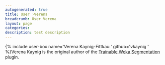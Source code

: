 ```yaml
---
autogenerated: true
title: User ›Verena
breadcrumb: User Verena
layout: page
categories: 
description: test description
---
```


{% include user-box name='Verena Kaynig-Fittkau ' github='vkaynig ' %}Verena Kaynig is the original author of the [Trainable Weka Segmentation](Trainable_Weka_Segmentation "wikilink") plugin.
